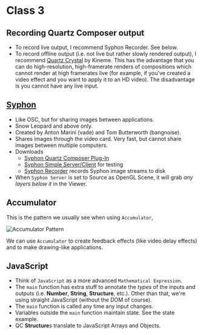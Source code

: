 # Class 3

## Recording Quartz Composer output

* To record live output, I recommend Syphon Recorder. See below.
* To record offline output (i.e. not live but rather slowly rendered output), I recommend [Quartz Crystal](http://kineme.net/QuartzCrystal) by Kineme. This has the advantage that you can do high-resolution, high-framerate renders of compositions which cannot render at high framerates live (for example, if you've created a video effect and you want to apply it to an HD video). The disadvantage is you cannot have any live input.

## [Syphon](http://syphon.v002.info/)

* Like OSC, but for sharing images between applications.
* Snow Leopard and above only.
* Created by Anton Marini (vade) and Tom Butterworth (bangnoise).
* Shares images through the video card. Very fast, but cannot share images between multiple computers.
* Downloads
    * [Syphon Quartz Composer Plug-In](http://syphon-implementations.googlecode.com/files/Syphon%20For%20Quartz%20Composer%20Public%20Beta%202.dmg)
    * [Syphon Simple Server/Client](http://syphon-implementations.googlecode.com/files/Syphon%20Demo%20Apps%20Public%20Beta%202.dmg) for testing
    * [Syphon Recorder](http://bit.ly/h1cLS5) records Syphon image streams to disk
* When `Syphon Server` is set to Source as OpenGL Scene, it will grab *any layers below it* in the Viewer.

## Accumulator

This is the pattern we usually see when using `Accumulator`,

![Accumulator Pattern](https://github.com/electronicwhisper/qc-gaffta-2012/raw/master/class%203/accumulator%20pattern.png)

We can use `Accumulator` to create feedback effects (like video delay effects) and to make drawing-like applications.

## JavaScript

* Think of `JavaScript` as a more advanced `Mathematical Expression`.
* The `main` function has extra stuff to annotate the *types* of the inputs and outputs (i.e. **Number**, **String**, **Structure**, etc.). Other than that, we're using straight JavaScript (without the DOM of course).
* The `main` function is called any time any input changes.
* Variables outside the `main` function maintain state. See the state example.
* QC **Structure**s translate to JavaScript Arrays and Objects.